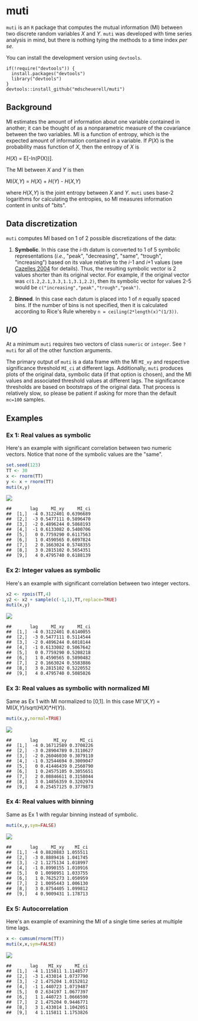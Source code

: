 muti
====

`muti` is an `R` package that computes the mutual information (MI) between two discrete random variables *X* and *Y*. `muti` was developed with time series analysis in mind, but there is nothing tying the methods to a time index *per se*.

You can install the development version using `devtools`.

    if(!require("devtools")) {
      install.packages("devtools")
      library("devtools")
    }
    devtools::install_github("mdscheuerell/muti")

Background
----------

MI estimates the amount of information about one variable contained in another; it can be thought of as a nonparametric measure of the covariance between the two variables. MI is a function of entropy, which is the expected amount of information contained in a variable. If *P*(*X*) is the probability mass function of *X*, then the entropy of *X* is

*H*(*X*) = E\[-ln(P(X))\].

The MI between *X* and *Y* is then

MI(*X*,*Y*) = *H*(*X*) + *H*(*Y*) - *H*(*X*,*Y*)

where *H*(*X*,*Y*) is the joint entropy between *X* and *Y*. `muti` uses base-2 logarithms for calculating the entropies, so MI measures information content in units of "bits".

Data discretization
-------------------

`muti` computes MI based on 1 of 2 possible discretizations of the data:

1.  **Symbolic**. In this case the *i*-th datum is converted to 1 of 5 symbolic representations (*i.e.*, "peak", "decreasing", "same", "trough", "increasing") based on its value relative to the *i*-1 and *i*+1 values (see [Cazelles 2004](https://doi.org/10.1111/j.1461-0248.2004.00629.x) for details). Thus, the resulting symbolic vector is 2 values shorter than its original vector. For example, if the original vector was `c(1.2,2.1,3.3,1.1,3.1,2.2)`, then its symbolic vector for values 2-5 would be `c("increasing","peak","trough","peak")`.

2.  **Binned**. In this case each datum is placed into 1 of *n* equally spaced bins. If the number of bins is not specified, then it is calculated according to Rice's Rule whereby `n = ceiling(2*length(x)^(1/3))`.

I/O
---

At a minimum `muti` requires two vectors of class `numeric` or `integer`. See `?muti` for all of the other function arguments.

The primary output of `muti` is a data frame with the MI `MI_xy` and respective significance threshold `MI_ci` at different lags. Additionally, `muti` produces plots of the original data, symbolic data (if that option is chosen), and the MI values and associated threshold values at different lags. The significance thresholds are based on bootstraps of the original data. That process is relatively slow, so please be patient if asking for more than the default `mc=100` samples.

Examples
--------

### Ex 1: Real values as symbolic

Here's an example with significant correlation between two numeric vectors. Notice that none of the symbolic values are the "same".

``` r
set.seed(123)
TT <- 30
x <- rnorm(TT)
y <- x + rnorm(TT)
muti(x,y)
```

![](README_files/figure-markdown_github/ex_1-1.png)

    ##       lag     MI_xy     MI_ci
    ##  [1,]  -4 0.3122401 0.6396689
    ##  [2,]  -3 0.5477111 0.5896470
    ##  [3,]  -2 0.4896244 0.5868193
    ##  [4,]  -1 0.6133082 0.5400706
    ##  [5,]   0 0.7759290 0.6117563
    ##  [6,]   1 0.4590565 0.6097824
    ##  [7,]   2 0.1663024 0.5748355
    ##  [8,]   3 0.2815102 0.5654351
    ##  [9,]   4 0.4795740 0.6188139

### Ex 2: Integer values as symbolic

Here's an example with significant correlation between two integer vectors.

``` r
x2 <- rpois(TT,4)
y2 <- x2 + sample(c(-1,1),TT,replace=TRUE)
muti(x,y)
```

![](README_files/figure-markdown_github/ex_2-1.png)

    ##       lag     MI_xy     MI_ci
    ##  [1,]  -4 0.3122401 0.6140055
    ##  [2,]  -3 0.5477111 0.5114544
    ##  [3,]  -2 0.4896244 0.6018144
    ##  [4,]  -1 0.6133082 0.5067642
    ##  [5,]   0 0.7759290 0.5208218
    ##  [6,]   1 0.4590565 0.5890482
    ##  [7,]   2 0.1663024 0.5583886
    ##  [8,]   3 0.2815102 0.5220552
    ##  [9,]   4 0.4795740 0.5085026

### Ex 3: Real values as symbolic with normalized MI

Same as Ex 1 with MI normalized to \[0,1\]. In this case MI'(*X*,*Y*) = MI(*X*,*Y*)/sqrt(*H*(*X*)\**H*(*Y*)).

``` r
muti(x,y,normal=TRUE)
```

![](README_files/figure-markdown_github/ex_3-1.png)

    ##       lag      MI_xy     MI_ci
    ##  [1,]  -4 0.16712589 0.3708226
    ##  [2,]  -3 0.28904789 0.3110627
    ##  [3,]  -2 0.26046030 0.3079110
    ##  [4,]  -1 0.32544694 0.3009047
    ##  [5,]   0 0.41446439 0.2560790
    ##  [6,]   1 0.24575105 0.3055651
    ##  [7,]   2 0.08846611 0.3158044
    ##  [8,]   3 0.14856359 0.3202974
    ##  [9,]   4 0.25457125 0.3779873

### Ex 4: Real values with binning

Same as Ex 1 with regular binning instead of symbolic.

``` r
muti(x,y,sym=FALSE)
```

![](README_files/figure-markdown_github/ex_4-1.png)

    ##       lag     MI_xy    MI_ci
    ##  [1,]  -4 0.8820883 1.055511
    ##  [2,]  -3 0.8889416 1.041745
    ##  [3,]  -2 1.1275134 1.018997
    ##  [4,]  -1 0.8990155 1.010916
    ##  [5,]   0 1.0098951 1.033755
    ##  [6,]   1 0.7625273 1.050959
    ##  [7,]   2 1.0095443 1.006130
    ##  [8,]   3 0.8754405 1.099812
    ##  [9,]   4 0.9009431 1.178713

### Ex 5: Autocorrelation

Here's an example of examining the MI of a single time series at multiple time lags.

``` r
x <- cumsum(rnorm(TT))
muti(x,x,sym=FALSE)
```

![](README_files/figure-markdown_github/ex_5-1.png)

    ##       lag    MI_xy     MI_ci
    ##  [1,]  -4 1.115811 1.1148577
    ##  [2,]  -3 1.433014 1.0737790
    ##  [3,]  -2 1.475204 1.0152812
    ##  [4,]  -1 1.440723 1.0719487
    ##  [5,]   0 2.634197 1.0677397
    ##  [6,]   1 1.440723 1.0666590
    ##  [7,]   2 1.475204 0.9446771
    ##  [8,]   3 1.433014 1.1042051
    ##  [9,]   4 1.115811 1.1753826
